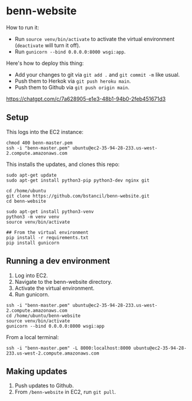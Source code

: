 # benn-website

How to run it:

- Run `source venv/bin/activate` to activate the virtual environment (`deactivate` will turn it off).
- Run `gunicorn --bind 0.0.0.0:8000 wsgi:app`. 


Here's how to deploy this thing:

- Add your changes to git via `git add .` and `git commit -m` like usual.
- Push them to Herkok via `git push heroku main`.
- Push them to Github via `git push origin main`.



https://chatgpt.com/c/7a628905-e1e3-48b1-94b0-2feb451671d3

## Setup

This logs into the EC2 instance:
```
chmod 400 benn-master.pem
ssh -i "benn-master.pem" ubuntu@ec2-35-94-28-233.us-west-2.compute.amazonaws.com
```

This installs the updates, and clones this repo:
```
sudo apt-get update
sudo apt-get install python3-pip python3-dev nginx git

cd /home/ubuntu
git clone https://github.com/bstancil/benn-website.git
cd benn-website

sudo apt-get install python3-venv
python3 -m venv venv
source venv/bin/activate

## From the virtual environment
pip install -r requirements.txt
pip install gunicorn
```

## Running a dev environment

1. Log into EC2.
2. Navigate to the benn-website directory.
3. Activate the virtual environment.
4. Run gunicorn.

```
ssh -i "benn-master.pem" ubuntu@ec2-35-94-28-233.us-west-2.compute.amazonaws.com
cd /home/ubuntu/benn-website
source venv/bin/activate
gunicorn --bind 0.0.0.0:8000 wsgi:app
```

From a local terminal:
```
ssh -i "benn-master.pem" -L 8000:localhost:8000 ubuntu@ec2-35-94-28-233.us-west-2.compute.amazonaws.com
```

## Making updates

1. Push updates to Github.
2. From `/benn-website` in EC2, run `git pull`.

